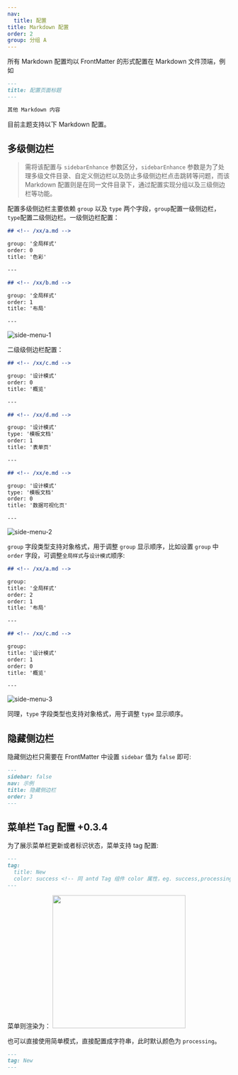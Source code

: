 ```yaml
---
nav:
  title: 配置
title: Markdown 配置
order: 2
group: 分组 A
---
```


所有 Markdown 配置均以 FrontMatter 的形式配置在 Markdown 文件顶端，例如

```md
---
title: 配置页面标题
---

其他 Markdown 内容
```

目前主题支持以下 Markdown 配置。

## 多级侧边栏

> 需将该配置与 `sidebarEnhance` 参数区分，`sidebarEnhance` 参数是为了处理多级文件目录、自定义侧边栏以及防止多级侧边栏点击跳转等问题，而该 Markdown 配置则是在同一文件目录下，通过配置实现分组以及三级侧边栏等功能。

配置多级侧边栏主要依赖 `group` 以及 `type` 两个字段，`group`配置一级侧边栏，`type`配置二级侧边栏。一级侧边栏配置：

```md
## <!-- /xx/a.md -->

group: '全局样式'
order: 0
title: '色彩'

---

## <!-- /xx/b.md -->

group: '全局样式'
order: 1
title: '布局'

---
```

![side-menu-1](https://github-production-user-asset-6210df.s3.amazonaws.com/20694238/242193437-38a1cd75-493f-4c23-96d2-0ecd2fad662c.png)

二级级侧边栏配置：

```md
## <!-- /xx/c.md -->

group: '设计模式'
order: 0
title: '概览'

---

## <!-- /xx/d.md -->

group: '设计模式'
type: '模板文档'
order: 1
title: '表单页'

---

## <!-- /xx/e.md -->

group: '设计模式'
type: '模板文档'
order: 0
title: '数据可视化页'

---
```

![side-menu-2](https://github-production-user-asset-6210df.s3.amazonaws.com/20694238/242193448-133ef65c-7ad6-4531-adcd-5e70d9bda289.png)

`group` 字段类型支持对象格式，用于调整 `group` 显示顺序，比如设置 `group` 中 `order` 字段，可调整`全局样式`与`设计模式`顺序:

```md
## <!-- /xx/a.md -->

group:
title: '全局样式'
order: 2
order: 1
title: '布局'

---

## <!-- /xx/c.md -->

group:
title: '设计模式'
order: 1
order: 0
title: '概览'

---
```

![side-menu-3](https://github-production-user-asset-6210df.s3.amazonaws.com/20694238/242193454-eb63d438-1cd8-41d1-8563-c628245bda09.png)

同理，`type` 字段类型也支持对象格式，用于调整 `type` 显示顺序。

## 隐藏侧边栏

隐藏侧边栏只需要在 FrontMatter 中设置 `sidebar` 值为 `false` 即可:

```md
---
sidebar: false
nav: 示例
title: 隐藏侧边栏
order: 3
---
```

## 菜单栏 Tag 配置 <Badge>+0.3.4</Badge>

为了展示菜单栏更新或者标识状态，菜单支持 tag 配置:

```md
---
tag:
  title: New
  color: success <!-- 同 antd Tag 组件 color 属性，eg. success,processing,warning etc.-->
---
```

菜单则渲染为： <img description="tag" width=300 src="https://github-production-user-asset-6210df.s3.amazonaws.com/20694238/259418494-f44e99d2-7ce2-4816-8eb1-45b66c473ea6.png" />

也可以直接使用简单模式，直接配置成字符串，此时默认颜色为 `processing`。

```md
---
tag: New
---
```
